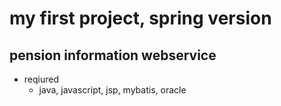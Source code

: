 # my first project, spring version

## pension information webservice

- reqiured
  - java, javascript, jsp, mybatis, oracle
